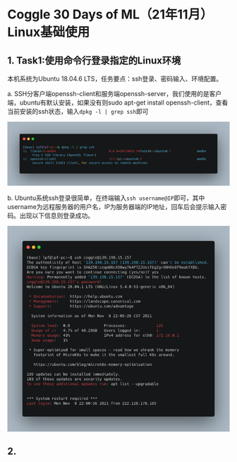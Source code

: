 # Coggle 30 Days of ML（21年11月）Linux基础使用

## 1. Task1:使用命令行登录指定的Linux环境

本机系统为Ubuntu 18.04.6 LTS，任务要点：ssh登录、密码输入、环境配置。

a. SSH分客户端openssh-client和服务端openssh-server，我们使用的是客户端，ubuntu有默认安装，如果没有则sudo apt-get install openssh-client，查看当前安装的ssh状态，输入`dpkg -l | grep ssh`即可

![carbon](./images/carbon.png)

b. Ubuntu系统ssh登录很简单，在终端输入`ssh username@IP`即可，其中username为远程服务器的用户名，IP为服务器端的IP地址，回车后会提示输入密码。出现以下信息则登录成功。

![ssh sign in](./images/1.png)


## 2. 